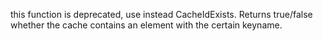 this function is deprecated, use instead CacheIdExists. Returns true/false whether the cache contains an element with the certain keyname.